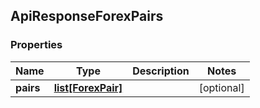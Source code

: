 ## ApiResponseForexPairs

### Properties
Name | Type | Description | Notes
------------ | ------------- | ------------- | -------------
**pairs** | [**list[ForexPair]**](ForexPair.md) |  | [optional] 



